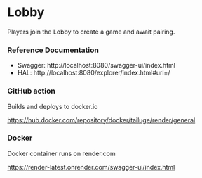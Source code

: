 # Lobby

Players join the Lobby to create a game and await pairing.

### Reference Documentation

* Swagger: http://localhost:8080/swagger-ui/index.html
* HAL: http://localhost:8080/explorer/index.html#uri=/

### GitHub action

Builds and deploys to docker.io

https://hub.docker.com/repository/docker/tailuge/render/general

### Docker

Docker container runs on render.com

https://render-latest.onrender.com/swagger-ui/index.html
